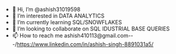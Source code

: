 - 👋 Hi, I’m @ashish31019598
- 👀 I’m interested in DATA ANALYTICS
- 🌱 I’m currently learning SQL/SNOWFLAKES 
- 💞️ I’m looking to collaborate on SQL IDUSTRIAL BASE QUERIES
- 📫 How to reach me ashish410113@gmail.com---/https://www.linkedin.com/in/ashish-singh-8891031a5/

<!---
ashish31019598/ashish31019598 is a ✨ special ✨ repository because its `README.md` (this file) appears on your GitHub profile.
You can click the Preview link to take a look at your changes.
--->
